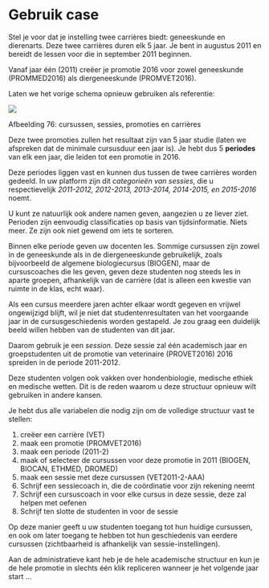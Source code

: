 # Gebruik case

Stel je voor dat je instelling twee carrières biedt: geneeskunde en dierenarts. Deze twee carrières duren elk 5 jaar. Je bent in augustus 2011 en bereidt de lessen voor die in september 2011 beginnen.

Vanaf jaar één \(2011\) creëer je promotie 2016 voor zowel geneeskunde \(PROMMED2016\) als diergeneeskunde \(PROMVET2016\).

Laten we het vorige schema opnieuw gebruiken als referentie:

![](../../../.gitbook/assets/graficos92%20%281%29.png)

Afbeelding 76: cursussen, sessies, promoties en carrières

Deze twee promoties zullen het resultaat zijn van 5 jaar studie \(laten we afspreken dat de minimale cursusduur een jaar is\). Je hebt dus 5 **periodes** van elk een jaar, die leiden tot een promotie in 2016.

Deze periodes liggen vast en kunnen dus tussen de twee carrières worden gedeeld. In uw platform zijn dit _categorieën van sessies_, die u respectievelijk _2011-2012, 2012-2013, 2013-2014, 2014-2015, en 2015-2016_ noemt.

U kunt ze natuurlijk ook andere namen geven, aangezien u ze liever ziet. Perioden zijn eenvoudig classificaties op basis van tijdsinformatie. Niets meer. Ze zijn ook niet gewend om iets te sorteren.

Binnen elke periode geven uw docenten les. Sommige cursussen zijn zowel in de geneeskunde als in de diergeneeskunde gebruikelijk, zoals bijvoorbeeld de algemene biologiecursus \(BIOGEN\), maar de cursuscoaches die les geven, geven deze studenten nog steeds les in aparte groepen, afhankelijk van de carrière \(dat is alleen een kwestie van ruimte in de klas, echt waar\).

Als een cursus meerdere jaren achter elkaar wordt gegeven en vrijwel ongewijzigd blijft, wil je niet dat studentenresultaten van het voorgaande jaar in de cursusgeschiedenis worden gestapeld. Je zou graag een duidelijk beeld willen hebben van de studenten van dit jaar.

Daarom gebruik je een _session_. Deze sessie zal één academisch jaar en groepstudenten uit de promotie van veterinaire \(PROVET2016\) 2016 spreiden in de periode 2011-2012.

Deze studenten volgen ook vakken over hondenbiologie, medische ethiek en medische wetten. Dit is de reden waarom u deze structuur opnieuw wilt gebruiken in andere kansen.

Je hebt dus alle variabelen die nodig zijn om de volledige structuur vast te stellen:

1. creëer een carrière \(VET\)
2. maak een promotie \(PROMVET2016\)
3. maak een periode \(2011-2\)
4. maak of selecteer de cursussen voor deze promotie in 2011 \(BIOGEN, BIOCAN, ETHMED, DROMED\)
5. maak een sessie met deze cursussen \(VET2011-2-AAA\)
6. Schrijf een sessiecoach in, die de coördinatie voor zijn rekening neemt
7. Schrijf een cursuscoach in voor elke cursus in deze sessie, deze zal helpen met oefenen
8. Schrijf ten slotte de studenten in voor de sessie

Op deze manier geeft u uw studenten toegang tot hun huidige cursussen, en ook om later toegang te hebben tot hun geschiedenis van eerdere cursussen \(zichtbaarheid is afhankelijk van sessie-instellingen\).

Aan de administratieve kant heb je de hele academische structuur en kun je de hele promotie in slechts één klik repliceren wanneer je het volgende jaar start ...
